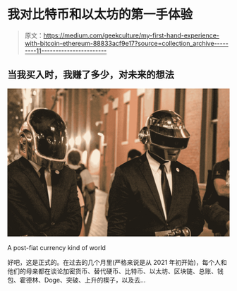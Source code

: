 # 我对比特币和以太坊的第一手体验

> 原文：<https://medium.com/geekculture/my-first-hand-experience-with-bitcoin-ethereum-88833acf9e17?source=collection_archive---------11----------------------->

## 当我买入时，我赚了多少，对未来的想法

![](img/552a8e78eaaca1d2d72cd4875685c4f6.png)

A post-fiat currency kind of world

好吧，这是正式的。在过去的几个月里(严格来说是从 2021 年初开始)，每个人和他们的母亲都在谈论加密货币、替代硬币、比特币、以太坊、区块链、总账、钱包、霍德林、Doge、突破、上升的楔子，以及去…